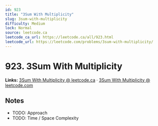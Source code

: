 ```yaml
--- 
id: 923
title: "3Sum With Multiplicity"
slug: 3sum-with-multiplicity
difficulty: Medium
lock: Normal
source: leetcode.ca
leetcode_ca_url: https://leetcode.ca/all/923.html
leetcode_url: https://leetcode.com/problems/3sum-with-multiplicity/
---
```


# 923. 3Sum With Multiplicity

**Links:** [3Sum With Multiplicity @ leetcode.ca](https://leetcode.ca/all/923.html) · [3Sum With Multiplicity @ leetcode.com](https://leetcode.com/problems/3sum-with-multiplicity/)

## Notes
- TODO: Approach
- TODO: Time / Space Complexity
